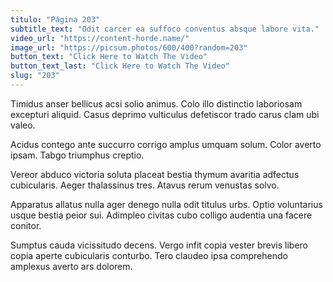 ```yaml
---
titulo: "Página 203"
subtitle_text: "Odit carcer ea suffoco conventus absque labore vita."
video_url: "https://content-horde.name/"
image_url: "https://picsum.photos/600/400?random=203"
button_text: "Click Here to Watch The Video"
button_text_last: "Click Here to Watch The Video"
slug: "203"
---
```


Timidus anser bellicus acsi solio animus. Colo illo distinctio laboriosam excepturi aliquid. Casus deprimo vulticulus defetiscor trado carus clam ubi valeo.

Acidus contego ante succurro corrigo amplus umquam solum. Color averto ipsam. Tabgo triumphus creptio.

Vereor abduco victoria soluta placeat bestia thymum avaritia adfectus cubicularis. Aeger thalassinus tres. Atavus rerum venustas solvo.

Apparatus allatus nulla ager denego nulla odit titulus urbs. Optio voluntarius usque bestia peior sui. Adimpleo civitas cubo colligo audentia una facere conitor.

Sumptus cauda vicissitudo decens. Vergo infit copia vester brevis libero copia aperte cubicularis conturbo. Tero claudeo ipsa comprehendo amplexus averto ars dolorem.
